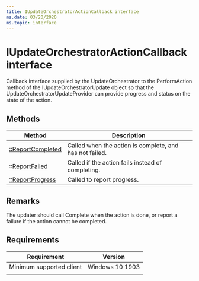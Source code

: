 ```yaml
---
title: IUpdateOrchestratorActionCallback interface
ms.date: 03/20/2020
ms.topic: interface
---
```


# IUpdateOrchestratorActionCallback interface

Callback interface supplied by the UpdateOrchestrator to the PerformAction method of the IUpdateOrchestratorUpdate object so that the UpdateOrchestratorUpdateProvider can provide progress and status on the state of the action. 

## Methods

|Method | Description |
|---|---|
|[::ReportCompleted](iupdateorchestratoractioncallback-reportcompleted.md) | Called when the action is complete, and has not failed.  |
|[::ReportFailed](iupdateorchestratoractioncallback-reportfailed.md) | Called if the action fails instead of completing.  |
|[::ReportProgress](iupdateorchestratoractioncallback-reportprogress.md) | Called to report progress.  |

## Remarks
The updater should call Complete when the action is done, or report a failure if the action cannot be completed.

## Requirements

| Requirement | Version |
|---|---|
| Minimum supported client | Windows 10 1903 |
|   |   |